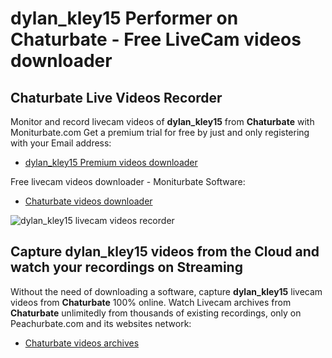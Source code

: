 # dylan_kley15 Performer on Chaturbate - Free LiveCam videos downloader

## Chaturbate Live Videos Recorder

Monitor and record livecam videos of **dylan_kley15** from **Chaturbate** with Moniturbate.com
Get a premium trial for free by just and only registering with your Email address:
* [dylan_kley15 Premium videos downloader](https://moniturbate.com/request-demo-licence-key.html)

Free livecam videos downloader - Moniturbate Software:
* [Chaturbate videos downloader](https://moniturbate.com/moniturbate-download-software.html)

![dylan_kley15 livecam videos recorder](https://peachurnet.com/templates/moniturbate-software.png)


## Capture dylan_kley15 videos from the Cloud and watch your recordings on Streaming

Without the need of downloading a software, capture **dylan_kley15** livecam videos from **Chaturbate** 100% online.
Watch Livecam archives from **Chaturbate** unlimitedly from thousands of existing recordings, only on Peachurbate.com and its websites network:
* [Chaturbate videos archives](https://peachurnet.com/)